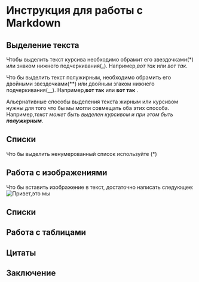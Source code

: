# Инструкция для работы с Markdown

## Выделение текста

Чтобы выделить текст курсива необходимо обрамит его звездочками(*) или знаком нижнего подчеркивания(_). Например,*вот так* или _вот так_.

Что бы выделить текст полужирным, необходимо обрамить его двойными звездочками(**) или двойным згаком нижнего подчеркивания(__).
Например,**вот так** или __вот так__ .

Альернативные способы выделения текста жирным или курсивом нужны для того что бы мы могли совмещать оба этих способа. Например,_текст может быть выделен курсивом и при этом быть **полужирным**_.

## Списки
Что бы выделить ненумерованный список используйте (*)

## Работа с изображениями 
Что бы вставить изображение в текст, достаточно написать следующее:
![Привет,это мы](you.jpg) 

## Списки

## Работа с таблицами

## Цитаты

## Заключение 